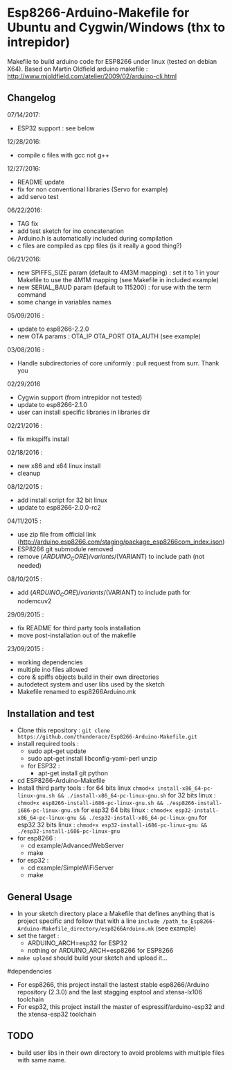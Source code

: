 # Esp8266-Arduino-Makefile for Ubuntu and Cygwin/Windows (thx to intrepidor)
Makefile to build arduino code for ESP8266 under linux (tested on debian X64).
Based on Martin Oldfield arduino makefile : http://www.mjoldfield.com/atelier/2009/02/arduino-cli.html

## Changelog
07/14/2017:
- ESP32 support : see below

12/28/2016:
- compile c files with gcc not g++ 

12/27/2016:
- README update 
- fix for non conventional libraries (Servo for example)
- add servo test

06/22/2016:
- TAG fix
- add test sketch for ino concatenation
- Arduino.h is automatically included during compilation
- c files are compiled as cpp files (is it really a good thing?)
 
06/21/2016:
- new SPIFFS_SIZE param (default to 4M3M mapping) : set it to 1 in your Makefile to use the 4M1M mapping (see Makefile in included example)
- new SERIAL_BAUD param (default to 115200) : for use with the term command 
- some change in variables names

05/09/2016 :
- update to esp8266-2.2.0
- new OTA params : OTA_IP OTA_PORT OTA_AUTH (see example)

03/08/2016 :
- Handle subdirectories of core uniformly : pull request from surr. Thank you
 
02/29/2016
- Cygwin support (from intrepidor not tested)
- update to esp8266-2.1.0
- user can install specific libraries in libraries dir
 
02/21/2016 :
- fix mkspiffs install

02/18/2016 :
- new x86 and x64 linux install
- cleanup

08/12/2015 :
- add install script for 32 bit linux
- update to esp8266-2.0.0-rc2

04/11/2015 :
- use zip file from official link (http://arduino.esp8266.com/staging/package_esp8266com_index.json)
- ESP8266 git submodule removed
- remove $(ARDUINO_CORE)/variants/$(VARIANT) to include path (not needed)

08/10/2015 : 
- add $(ARDUINO_CORE)/variants/$(VARIANT) to include path for nodemcuv2

29/09/2015 : 
- fix README for third party tools installation
- move post-installation out of the makefile

23/09/2015 : 
- working dependencies
- multiple ino files allowed
- core & spiffs objects build in their own directories
- autodetect system and user libs used by the sketch
- Makefile renamed to esp8266Arduino.mk

## Installation and test
- Clone this repository : `git clone https://github.com/thunderace/Esp8266-Arduino-Makefile.git`
- install required tools : 
  - sudo apt-get update
  - sudo apt-get install libconfig-yaml-perl unzip
  - for ESP32 : 
    -  apt-get install git python
- cd ESP8266-Arduino-Makefile
- Install third party tools : for 64 bits linux `chmod+x install-x86_64-pc-linux-gnu.sh && ./install-x86_64-pc-linux-gnu.sh` 
                              for 32 bits linux : `chmod+x esp8266-install-i686-pc-linux-gnu.sh && ./esp8266-install-i686-pc-linux-gnu.sh` 
                              for esp32 64 bits linux : `chmod+x esp32-install-x86_64-pc-linux-gnu && ./esp32-install-x86_64-pc-linux-gnu` 
                              for esp32 32 bits linux : `chmod+x esp32-install-i686-pc-linux-gnu && ./esp32-install-i686-pc-linux-gnu` 
- for esp8266 : 
  - cd example/AdvancedWebServer
  - make
- for esp32 : 
  - cd example/SimpleWiFiServer
  - make

## General Usage
- In your sketch directory place a Makefile that defines anything that is project specific and follow that with a line `include /path_to_Esp8266-Arduino-Makefile_directory/esp8266Arduino.mk` (see example)
- set the target : 
  - ARDUINO_ARCH=esp32 for ESP32
  - nothing or ARDUINO_ARCH=esp8266 for ESP8266
- `make upload` should build your sketch and upload it...

#dependencies
- For esp8266, this project install the lastest stable  esp8266/Arduino repository (2.3.0) and the last stagging esptool and xtensa-lx106 toolchain
- For esp32, this project install the master of espressif/arduino-esp32 and the xtensa-esp32 toolchain

## TODO
- build user libs in their own directory to avoid problems with multiple files with same name.


